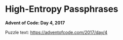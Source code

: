# High-Entropy Passphrases

**Advent of Code: Day 4, 2017**

Puzzle text: <https://adventofcode.com/2017/day/4>
